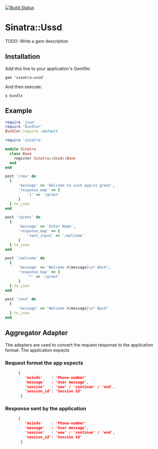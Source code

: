 [![Build Status](https://travis-ci.org/anujjamwal/sinatra-ussd.svg?branch=master)](https://travis-ci.org/anujjamwal/sinatra-ussd)

# Sinatra::Ussd

TODO: Write a gem description

## Installation

Add this line to your application's Gemfile:

    gem 'sinatra-ussd'

And then execute:

    $ bundle

## Example

```ruby
require 'json'
require 'bundler'
Bundler.require :default

require 'sinatra'

module Sinatra
  class Base
    register Sinatra::Ussd::Base
  end
end

post '/new' do
  {
      'message' => 'Welcome to ussd app\n1 greet',
      'response_map' => {
          '1' => '/greet'
      }
  }.to_json
end

post '/greet' do
  {
      'message' => 'Enter Name',
      'response_map' => {
          'text_input' => '/welcome'
      }
  }.to_json
end

post '/welcome' do
  {
      'message' => "Welcome #{message}\n* Back",
      'response_map' => {
          '*' => '/greet'
      }
  }.to_json
end

post '/end' do
  {
      'message' => "Welcome #{message}\n* Back"
  }.to_json
end
```

## Aggregator Adapter

The adapters are used to convert the request response to the application format. The application expects

### Request format the app expects
```json
      {
         'msisdn'    : 'Phone-number'
         'message'   : 'User message',
         'session'   : 'new' / 'continue' / 'end',
         'session_id': 'Session Id'
       }
```

### Response sent by the application
```json
      {
         'msisdn'    : 'Phone-number'
         'message'   : 'User message',
         'session'   : 'new' / 'continue' / 'end',
         'session_id': 'Session Id'
       }
```